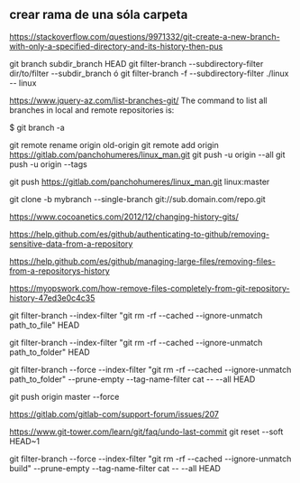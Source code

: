 ## crear rama de una sóla carpeta
https://stackoverflow.com/questions/9971332/git-create-a-new-branch-with-only-a-specified-directory-and-its-history-then-pus

git branch subdir_branch HEAD
git filter-branch --subdirectory-filter dir/to/filter --subdir_branch
ó
git filter-branch -f --subdirectory-filter ./linux -- linux


https://www.jquery-az.com/list-branches-git/
The command to list all branches in local and remote repositories is:

$ git branch -a


git remote rename origin old-origin
git remote add origin https://gitlab.com/panchohumeres/linux_man.git
git push -u origin --all
git push -u origin --tags

git push https://gitlab.com/panchohumeres/linux_man.git linux:master

git clone -b mybranch --single-branch git://sub.domain.com/repo.git

https://www.cocoanetics.com/2012/12/changing-history-gits/

https://help.github.com/es/github/authenticating-to-github/removing-sensitive-data-from-a-repository

https://help.github.com/es/github/managing-large-files/removing-files-from-a-repositorys-history

https://myopswork.com/how-remove-files-completely-from-git-repository-history-47ed3e0c4c35

git filter-branch --index-filter "git rm -rf --cached --ignore-unmatch path_to_file" HEAD

git filter-branch --index-filter "git rm -rf --cached --ignore-unmatch path_to_folder" HEAD

git filter-branch --force --index-filter "git rm -rf --cached --ignore-unmatch path_to_folder" --prune-empty --tag-name-filter cat -- --all HEAD


git push origin master --force


https://gitlab.com/gitlab-com/support-forum/issues/207

https://www.git-tower.com/learn/git/faq/undo-last-commit
git reset --soft HEAD~1

git filter-branch --force --index-filter "git rm -rf --cached --ignore-unmatch build" --prune-empty --tag-name-filter cat -- --all HEAD
